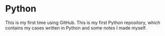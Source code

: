 # Python
This is my first time using GitHub.
This is my first Python repository, which contains my cases written in Python and some notes I made myself.
